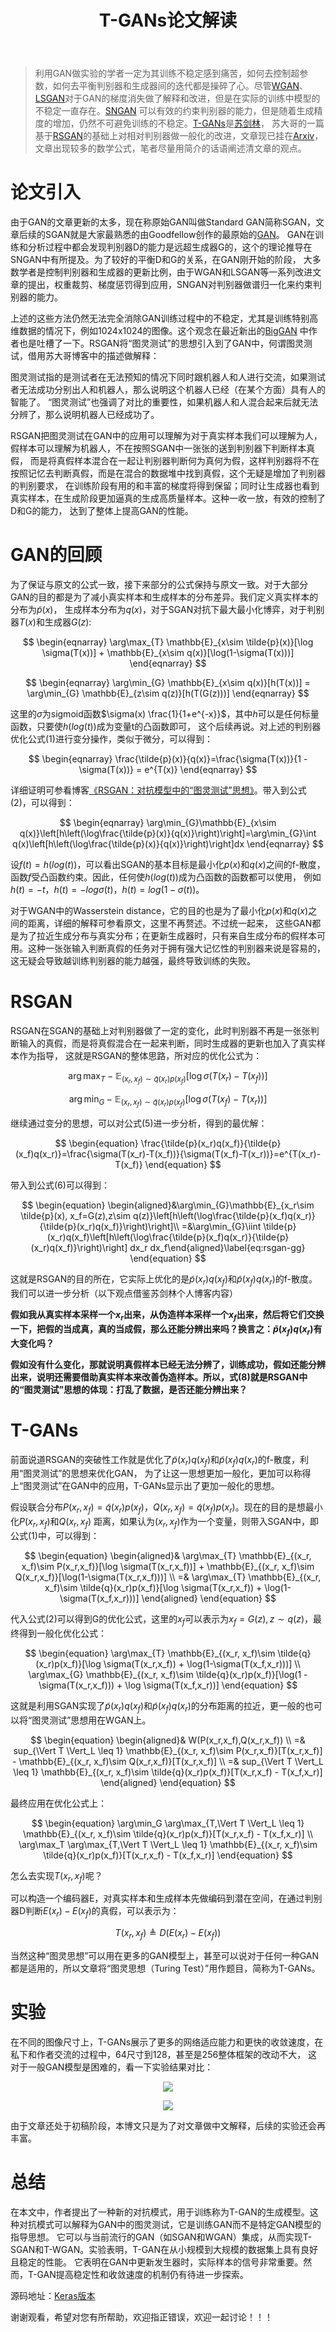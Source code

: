 ﻿---
layout: post
title: T-GANs论文解读
category: 技术
tags: [GAN]
description: 
---

> 利用GAN做实验的学者一定为其训练不稳定感到痛苦，如何去控制超参数，如何去平衡判别器和生成器间的迭代都是操碎了心。尽管[WGAN](https://arxiv.org/abs/1701.07875)、
[LSGAN](https://arxiv.org/abs/1611.04076)对于GAN的梯度消失做了解释和改进，但是在实际的训练中模型的不稳定一直存在。[SNGAN](https://arxiv.org/abs/1802.05957)
可以有效的约束判别器的能力，但是随着生成精度的增加，仍然不可避免训练的不稳定。[T-GANs](https://arxiv.org/abs/1810.10948)是[苏剑林](https://kexue.fm)，
苏大哥的一篇基于[RSGAN](https://arxiv.org/abs/1807.00734)的基础上对相对判别器做一般化的改进，文章现已挂在[Arxiv](https://arxiv.org/abs/1810.10948)，
文章出现较多的数学公式，笔者尽量用简介的话语阐述清文章的观点。

# 论文引入

由于GAN的文章更新的太多，现在称原始GAN叫做Standard GAN简称SGAN，文章后续的SGAN就是大家最熟悉的由Goodfellow创作的最原始的[GAN](https://arxiv.org/abs/1406.2661)。
GAN在训练和分析过程中都会发现判别器D的能力是远超生成器G的，这个的理论推导在SNGAN中有所提及。为了较好的平衡D和G的关系，在GAN刚开始的阶段，
大多数学者是控制判别器和生成器的更新比例，由于WGAN和LSGAN等一系列改进文章的提出，权重裁剪、梯度惩罚得到应用，SNGAN对判别器做谱归一化来约束判别器的能力。

上述的这些方法仍然无法完全消除GAN训练过程中的不稳定，尤其是训练特别高维数据的情况下，例如1024x1024的图像。这个观念在最近新出的[BigGAN](https://arxiv.org/abs/1809.11096)
中作者也是吐槽了一下。RSGAN将“图灵测试”的思想引入到了GAN中，何谓图灵测试，借用苏大哥博客中的描述做解释：

图灵测试指的是测试者在无法预知的情况下同时跟机器人和人进行交流，如果测试者无法成功分别出人和机器人，那么说明这个机器人已经（在某个方面）具有人的智能了。
“图灵测试”也强调了对比的重要性，如果机器人和人混合起来后就无法分辨了，那么说明机器人已经成功了。

RSGAN把图灵测试在GAN中的应用可以理解为对于真实样本我们可以理解为人，假样本可以理解为机器人，不在按照SGAN中一张张的送到判别器下判断样本真假，
而是将真假样本混合在一起让判别器判断何为真何为假，这样判别器将不在按照记忆去判断真假，而是在混合的数据堆中找到真假，这个无疑是增加了判别器的判别要求，
在训练阶段有用的和丰富的梯度将得到保留；同时让生成器也看到真实样本，在生成阶段更加逼真的生成高质量样本。这种一收一放，有效的控制了D和G的能力，
达到了整体上提高GAN的性能。

# GAN的回顾

为了保证与原文的公式一致，接下来部分的公式保持与原文一致。对于大部分GAN的目的都是为了减小真实样本和生成样本的分布差异。我们定义真实样本的分布为$\tilde{p}(x)$，
生成样本分布为$q(x)$，对于SGAN对抗下最大最小化博弈，对于判别器$T(x)$和生成器$G(z)$:

$$
\begin{eqnarray}
\arg\max_{T} \mathbb{E}_{x\sim \tilde{p}(x)}[\log \sigma(T(x))] + \mathbb{E}_{x\sim q(x)}[\log(1-\sigma(T(x)))]
\end{eqnarray}
$$

$$
\begin{eqnarray}
\arg\min_{G} \mathbb{E}_{x\sim q(x)}[h(T(x))] = \arg\min_{G} \mathbb{E}_{z\sim q(z)}[h(T(G(z)))]
\end{eqnarray}
$$

这里的$\sigma$为sigmoid函数$\sigma(x) \frac{1}{1+e^{-x}}$，其中$h$可以是任何标量函数，只要使$h(log(t))$成为变量t的凸函数即可，
这个后续再说。对上述的判别器优化公式(1)进行变分操作，类似于微分，可以得到：

$$
\begin{eqnarray}
\frac{\tilde{p}(x)}{q(x)}=\frac{\sigma(T(x))}{1 - \sigma(T(x))} = e^{T(x)}
\end{eqnarray}
$$

详细证明可参看博客[《RSGAN：对抗模型中的“图灵测试”思想》](https://kexue.fm/archives/6110)。带入到公式(2)，可以得到：

$$
\begin{eqnarray}
\arg\min_{G}\mathbb{E}_{x\sim q(x)}\left[h\left(\log\frac{\tilde{p}(x)}{q(x)}\right)\right]=\arg\min_{G}\int q(x)\left[h\left(\log\frac{\tilde{p}(x)}{q(x)}\right)\right]dx 
\end{eqnarray}
$$

设$f(t) = h(log(t))$，可以看出SGAN的基本目标是最小化$p(x)$和$q(x)$之间的f-散度，函数$f$受凸函数约束。因此，任何使$h(log(t))$成为凸函数的函数都可以使用，
例如$h(t)= -t$，$h(t) = - log \sigma(t)$，$h(t) = log(1 - \sigma (t))$。

对于WGAN中的Wasserstein distance，它的目的也是为了最小化$p(x)$和$q(x)$之间的距离，详细的解释可参看原文，这里不再赘述。不过统一起来，
这些GAN都是为了拉近生成分布与真实分布；在更新生成器时，只有来自生成分布的假样本可用。这种一张张输入判断真假的任务对于拥有强大记忆性的判别器来说是容易的，
这无疑会导致越训练判别器的能力越强，最终导致训练的失败。

# RSGAN

RSGAN在SGAN的基础上对判别器做了一定的变化，此时判别器不再是一张张判断输入的真假，而是将真假混合在一起来判断，同时生成器的更新也加入了真实样本作为指导，
这就是RSGAN的整体思路，所对应的优化公式为：

$$
\begin{equation}
\arg\max_{T} -\mathbb{E}_{(x_r, x_f)\sim \tilde{q}(x_r)p(x_f)}[\log \sigma(T(x_r)-T(x_f))]
\end{equation}
$$

$$
\begin{equation}
\arg\min_{G} -\mathbb{E}_{(x_r, x_f)\sim \tilde{q}(x_r)p(x_f)}[\log \sigma(T(x_f)-T(x_r))]
\end{equation}
$$

继续通过变分的思想，可以对公式(5)进一步分析，得到的最优解：

$$
\begin{equation}
\frac{\tilde{p}(x_r)q(x_f)}{\tilde{p}(x_f)q(x_r)}=\frac{\sigma(T(x_r)-T(x_f))}{\sigma(T(x_f)-T(x_r))}=e^{T(x_r)-T(x_f)}
\end{equation}
$$

带入到公式(6)可以得到：

$$
\begin{equation}
\begin{aligned}&\arg\min_{G}\mathbb{E}_{x_r\sim \tilde{p}(x), x_f=G(z),z\sim q(z)}\left[h\left(\log\frac{\tilde{p}(x_f)q(x_r)}{\tilde{p}(x_r)q(x_f)}\right)\right]\\ 
=&\arg\min_{G}\iint \tilde{p}(x_r)q(x_f)\left[h\left(\log\frac{\tilde{p}(x_f)q(x_r)}{\tilde{p}(x_r)q(x_f)}\right)\right] dx_r dx_f\end{aligned}\label{eq:rsgan-gg}
\end{equation}
$$

这就是RSGAN的目的所在，它实际上优化的是$\tilde{p}(x_r)q(x_f)$和$\tilde{p}(x_f)q(x_r)$的f-散度。我们可以进一步分析（以下观点借鉴苏剑林个人博客内容）

**假如我从真实样本采样一个$x_r$出来，从伪造样本采样一个$x_f$出来，然后将它们交换一下，把假的当成真，真的当成假，那么还能分辨出来吗？换言之：$\tilde{p}(x_f)q(x_r)$有大变化吗？**

**假如没有什么变化，那就说明真假样本已经无法分辨了，训练成功，假如还能分辨出来，说明还需要借助真实样本来改善伪造样本。所以，式(8)就是RSGAN中的“图灵测试”思想的体现：打乱了数据，是否还能分辨出来？**

# T-GANs

前面说道RSGAN的突破性工作就是优化了$\tilde{p}(x_r)q(x_f)$和$\tilde{p}(x_f)q(x_r)$的f-散度，利用“图灵测试”的思想来优化GAN，
为了让这一思想更加一般化，更加可以称得上“图灵测试”在GAN中的应用，T-GANs显示出了更加一般化的思想。

假设联合分布$P(x_r, x_f)=\tilde{q}(x_r)p(x_f)$，$Q(x_r, x_f)=\tilde{q}(x_f)p(x_r)$。现在的目的是想最小化$P(x_r, x_f)$和$Q(x_r, x_f)$
距离，如果认为$(x_r, x_f)$作为一个变量，则带入SGAN中，即公式(1)中，可以得到：

$$
\begin{equation}
\begin{aligned}& \arg\max_{T} \mathbb{E}_{(x_r, x_f)\sim P(x_r,x_f)}[\log \sigma(T(x_r,x_f))] + \mathbb{E}_{(x_r, x_f)\sim Q(x_r,x_f)}[\log(1-\sigma(T(x_r,x_f)))] \\
=& \arg\max_{T} \mathbb{E}_{(x_r, x_f)\sim \tilde{q}(x_r)p(x_f)}[\log \sigma(T(x_r,x_f)) + \log(1-\sigma(T(x_f,x_r)))] \end{aligned}
\end{equation}
$$

代入公式(2)可以得到G的优化公式，这里的$x_f$可以表示为$x_f=G(z),z \sim q(z)$，最终得到一般化优化公式：

$$
\begin{equation}
\arg\max_{T} \mathbb{E}_{(x_r, x_f)\sim \tilde{q}(x_r)p(x_f)}[\log \sigma(T(x_r,x_f)) + \log(1-\sigma(T(x_f,x_r)))] \\
\arg\max_{G} \mathbb{E}_{(x_r, x_f)\sim \tilde{q}(x_r)p(x_f)}[\log(1 - \sigma(T(x_r,x_f))) + \log \sigma(T(x_f,x_r))]
\end{equation}
$$

这就是利用SGAN实现了$\tilde{p}(x_r)q(x_f)$和$\tilde{p}(x_f)q(x_r)$的分布距离的拉近，更一般的也可以将“图灵测试”思想用在WGAN上。

$$
\begin{equation}
\begin{aligned}& W(P(x_r,x_f),Q(x_r,x_f)) \\
=& sup_{\Vert T \Vert_L \leq 1} \mathbb{E}_{(x_r, x_f)\sim P(x_r,x_f)}[T(x_r,x_f)] - \mathbb{E}_{(x_r, x_f)\sim Q(x_r,x_f)}[T(x_r,x_f)] \\
=& sup_{\Vert T \Vert_L \leq 1} \mathbb{E}_{(x_r, x_f)\sim \tilde{q}(x_r)p(x_f)}[T(x_r,x_f) - T(x_f,x_r)] \end{aligned}
\end{equation}
$$

最终应用在优化公式上：

$$
\begin{equation}
\arg\min_G \arg\max_{T,\Vert T \Vert_L \leq 1} \mathbb{E}_{(x_r, x_f)\sim \tilde{q}(x_r)p(x_f)}[T(x_r,x_f) - T(x_f,x_r)] \\
\arg\max_T \arg\max_{T,\Vert T \Vert_L \leq 1} \mathbb{E}_{(x_r, x_f)\sim \tilde{q}(x_r)p(x_f)}[T(x_r,x_f) - T(x_f,x_r)]
\end{equation}
$$

怎么去实现$T(x_r,x_f)$呢？

可以构造一个编码器E，对真实样本和生成样本先做编码到潜在空间，在通过判别器D判断$E(x_r)-E(x_f)$的真假，可以表示为：

$$
\begin{equation}
T(x_r,x_f) \triangleq D(E(x_r)-E(x_f))
\end{equation}
$$

当然这种“图灵思想”可以用在更多的GAN模型上，甚至可以说对于任何一种GAN都是适用的，所以文章将“图灵思想（Turing Test）”用作题目，简称为T-GANs。

# 实验

在不同的图像尺寸上，T-GANs展示了更多的网络适应能力和更快的收敛速度，在私下和作者交流的过程中，64尺寸到128，甚至是256整体框架的改动不大，
这对于一般GAN模型是困难的，看一下实验结果对比：

<p align="center">
    <img src="/assets/img/GAN/T-GANs1.png">
</p>

<p align="center">
    <img src="/assets/img/GAN/T-GANs2.png">
</p>

由于文章还处于初稿阶段，本博文只是为了对文章做中文解释，后续的实验还会再丰富。

# 总结

在本文中，作者提出了一种新的对抗模式，用于训练称为T-GAN的生成模型。这种对抗模式可以解释为GAN中的图灵测试，它是训练GAN而不是特定GAN模型的指导思想。
它可以与当前流行的GAN（如SGAN和WGAN）集成，从而实现T-SGAN和T-WGAN。实验表明，T-GAN在从小规模到大规模的数据集上具有良好且稳定的性能。
它表明在GAN中更新发生器时，实际样本的信号非常重要。然而，T-GAN提高稳定性和收敛速度的机制仍有待进一步探索。

源码地址：[Keras版本](https://github.com/bojone/T-GANs)

谢谢观看，希望对您有所帮助，欢迎指正错误，欢迎一起讨论！！！
